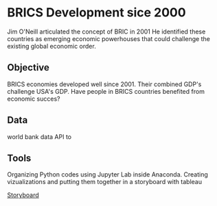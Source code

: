 # BRICS Development sice 2000

Jim O'Neill articulated the concept of BRIC in 2001
He identified these countries as emerging economic powerhouses that could challenge the existing global economic order. 

## Objective

BRICS economies developed well since 2001. Their combined GDP's challenge USA's GDP.
Have people in BRICS countries benefited from economic succes?

## Data

world bank data
API to
 
## Tools

Organizing Python codes using Jupyter Lab inside Anaconda.
Creating vizualizations and putting them together in a storyboard with tableau
  
 [Storyboard]([https://public.tableau.com/app/profile/julian.klauder/viz/BRICS_17068388485610/Story1])
